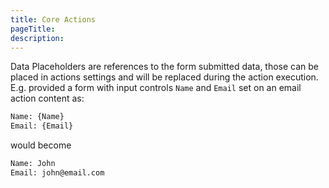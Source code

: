 ```yaml
---
title: Core Actions
pageTitle:
description:
---
```


Data Placeholders are references to the form submitted data, those can be placed in actions settings and will be replaced during the action execution. E.g. provided a form with input controls `Name` and `Email` set on an email action content as:

```html
Name: {Name}
Email: {Email}
```

would become

```html
Name: John
Email: john@email.com
```
